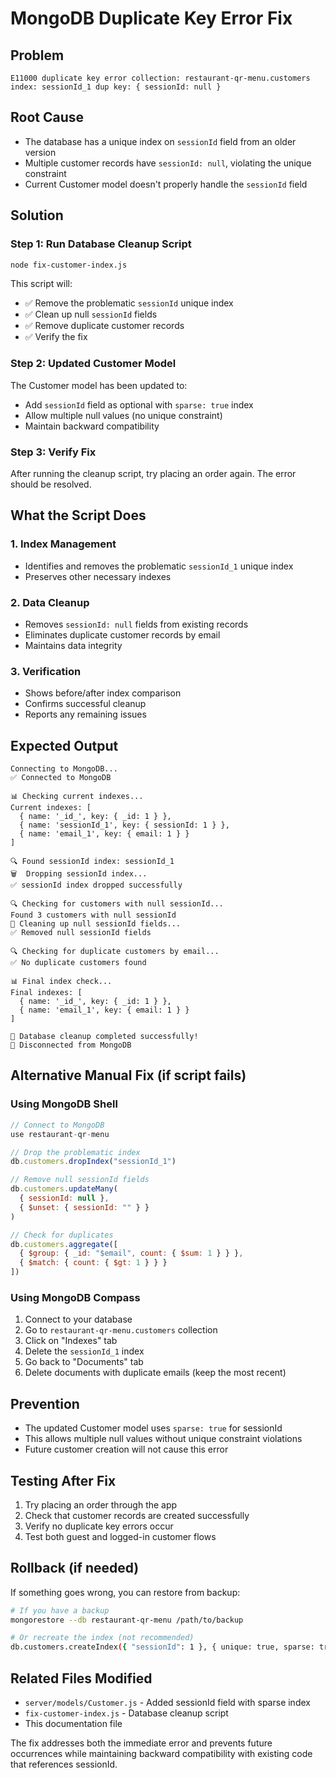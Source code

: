 # MongoDB Duplicate Key Error Fix

## Problem
```
E11000 duplicate key error collection: restaurant-qr-menu.customers index: sessionId_1 dup key: { sessionId: null }
```

## Root Cause
- The database has a unique index on `sessionId` field from an older version
- Multiple customer records have `sessionId: null`, violating the unique constraint
- Current Customer model doesn't properly handle the `sessionId` field

## Solution

### Step 1: Run Database Cleanup Script
```bash
node fix-customer-index.js
```

This script will:
- ✅ Remove the problematic `sessionId` unique index
- ✅ Clean up null `sessionId` fields
- ✅ Remove duplicate customer records
- ✅ Verify the fix

### Step 2: Updated Customer Model
The Customer model has been updated to:
- Add `sessionId` field as optional with `sparse: true` index
- Allow multiple null values (no unique constraint)
- Maintain backward compatibility

### Step 3: Verify Fix
After running the cleanup script, try placing an order again. The error should be resolved.

## What the Script Does

### 1. Index Management
- Identifies and removes the problematic `sessionId_1` unique index
- Preserves other necessary indexes

### 2. Data Cleanup
- Removes `sessionId: null` fields from existing records
- Eliminates duplicate customer records by email
- Maintains data integrity

### 3. Verification
- Shows before/after index comparison
- Confirms successful cleanup
- Reports any remaining issues

## Expected Output
```
Connecting to MongoDB...
✅ Connected to MongoDB

📊 Checking current indexes...
Current indexes: [
  { name: '_id_', key: { _id: 1 } },
  { name: 'sessionId_1', key: { sessionId: 1 } },
  { name: 'email_1', key: { email: 1 } }
]

🔍 Found sessionId index: sessionId_1
🗑️  Dropping sessionId index...
✅ sessionId index dropped successfully

🔍 Checking for customers with null sessionId...
Found 3 customers with null sessionId
🧹 Cleaning up null sessionId fields...
✅ Removed null sessionId fields

🔍 Checking for duplicate customers by email...
✅ No duplicate customers found

📊 Final index check...
Final indexes: [
  { name: '_id_', key: { _id: 1 } },
  { name: 'email_1', key: { email: 1 } }
]

🎉 Database cleanup completed successfully!
📡 Disconnected from MongoDB
```

## Alternative Manual Fix (if script fails)

### Using MongoDB Shell
```javascript
// Connect to MongoDB
use restaurant-qr-menu

// Drop the problematic index
db.customers.dropIndex("sessionId_1")

// Remove null sessionId fields
db.customers.updateMany(
  { sessionId: null },
  { $unset: { sessionId: "" } }
)

// Check for duplicates
db.customers.aggregate([
  { $group: { _id: "$email", count: { $sum: 1 } } },
  { $match: { count: { $gt: 1 } } }
])
```

### Using MongoDB Compass
1. Connect to your database
2. Go to `restaurant-qr-menu.customers` collection
3. Click on "Indexes" tab
4. Delete the `sessionId_1` index
5. Go back to "Documents" tab
6. Delete documents with duplicate emails (keep the most recent)

## Prevention
- The updated Customer model uses `sparse: true` for sessionId
- This allows multiple null values without unique constraint violations
- Future customer creation will not cause this error

## Testing After Fix
1. Try placing an order through the app
2. Check that customer records are created successfully
3. Verify no duplicate key errors occur
4. Test both guest and logged-in customer flows

## Rollback (if needed)
If something goes wrong, you can restore from backup:
```bash
# If you have a backup
mongorestore --db restaurant-qr-menu /path/to/backup

# Or recreate the index (not recommended)
db.customers.createIndex({ "sessionId": 1 }, { unique: true, sparse: true })
```

## Related Files Modified
- `server/models/Customer.js` - Added sessionId field with sparse index
- `fix-customer-index.js` - Database cleanup script
- This documentation file

The fix addresses both the immediate error and prevents future occurrences while maintaining backward compatibility with existing code that references sessionId.